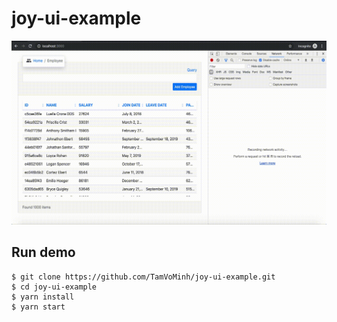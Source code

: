 joy-ui-example
===============

![Example](/assets/joy-ui-example.gif)


## Run demo
```shell
$ git clone https://github.com/TamVoMinh/joy-ui-example.git
$ cd joy-ui-example
$ yarn install
$ yarn start
```


